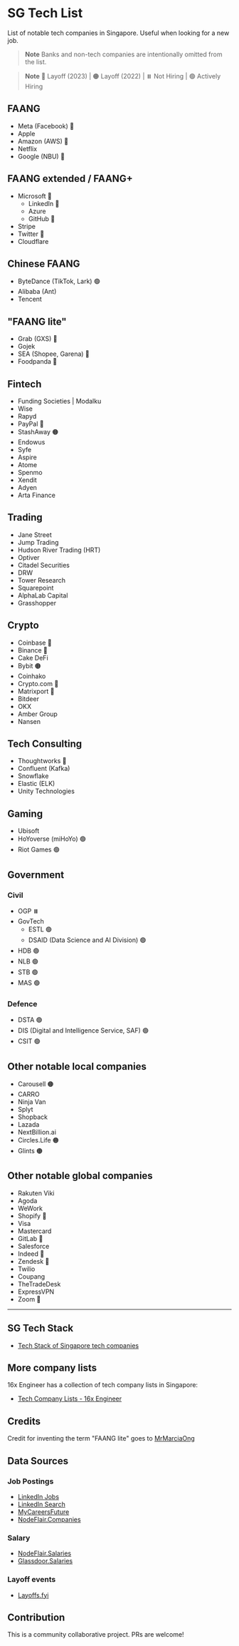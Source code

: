 # SG Tech List

List of notable tech companies in Singapore. Useful when looking for a new job. 

> **Note** Banks and non-tech companies are intentionally omitted from the list.

> **Note** 🔴 Layoff (2023) | 🟠 Layoff (2022) | ⏸️ Not Hiring | 🟢 Actively Hiring

## FAANG 

- Meta (Facebook) 🔴
- Apple
- Amazon (AWS) 🔴
- Netflix
- Google (NBU) 🔴

## FAANG extended / FAANG+

- Microsoft 🔴
  - LinkedIn 🔴
  - Azure
  - GitHub 🔴
- Stripe
- Twitter 🔴
- Cloudflare

## Chinese FAANG
- ByteDance (TikTok, Lark) 🟢
- Alibaba (Ant)
- Tencent

## "FAANG lite"

- Grab (GXS) 🔴
- Gojek
- SEA (Shopee, Garena) 🔴
- Foodpanda 🔴

## Fintech

- Funding Societies | Modalku
- Wise
- Rapyd
- PayPal 🔴
- StashAway 🟠
- Endowus
- Syfe
- Aspire
- Atome
- Spenmo
- Xendit
- Adyen
- Arta Finance

## Trading

- Jane Street
- Jump Trading
- Hudson River Trading (HRT)
- Optiver
- Citadel Securities
- DRW
- Tower Research
- Squarepoint
- AlphaLab Capital
- Grasshopper

## Crypto

- Coinbase 🔴
- Binance 🔴
- Cake DeFi
- Bybit 🟠
- Coinhako
- Crypto.com 🔴
- Matrixport 🔴
- Bitdeer
- OKX
- Amber Group
- Nansen

## Tech Consulting

- Thoughtworks 🔴
- Confluent (Kafka)
- Snowflake
- Elastic (ELK)
- Unity Technologies

## Gaming

- Ubisoft
- HoYoverse (miHoYo) 🟢
- Riot Games 🟢

## Government

### Civil
- OGP ⏸️
- GovTech
  - ESTL 🟢
  - DSAID (Data Science and AI Division) 🟢
- HDB 🟢
- NLB 🟢
- STB 🟢
- MAS 🟢

### Defence

- DSTA 🟢
- DIS (Digital and Intelligence Service, SAF) 🟢
- CSIT 🟢

## Other notable local companies

- Carousell 🟠
- CARRO
- Ninja Van
- Splyt
- Shopback
- Lazada
- NextBillion.ai
- Circles.Life 🟠
- Glints 🟠

## Other notable global companies

- Rakuten Viki
- Agoda
- WeWork
- Shopify 🔴
- Visa
- Mastercard
- GitLab 🔴
- Salesforce
- Indeed 🔴
- Zendesk 🔴
- Twilio
- Coupang
- TheTradeDesk
- ExpressVPN
- Zoom 🔴

---

## SG Tech Stack

- [Tech Stack of Singapore tech companies](https://github.com/paradite/sg-tech-stack)

## More company lists

16x Engineer has a collection of tech company lists in Singapore:

- [Tech Company Lists - 16x Engineer](https://16x.engineer/resources/#tech-companies)

## Credits

Credit for inventing the term "FAANG lite" goes to [MrMarciaOng](https://github.com/MrMarciaOng) 

## Data Sources

### Job Postings

- [LinkedIn Jobs](https://www.linkedin.com/jobs/)
- [LinkedIn Search](https://www.linkedin.com/search/results/people/)
- [MyCareersFuture](https://www.mycareersfuture.gov.sg/)
- [NodeFlair.Companies](https://www.nodeflair.com/companies)

### Salary
- [NodeFlair.Salaries](https://www.nodeflair.com/salaries)
- [Glassdoor.Salaries](https://www.glassdoor.sg/Salaries/singapore-tech-salary-SRCH_IL.0,9_IM1123_KO10,14.htm)

### Layoff events

- [Layoffs.fyi](https://layoffs.fyi/)

## Contribution

This is a community collaborative project. PRs are welcome!
